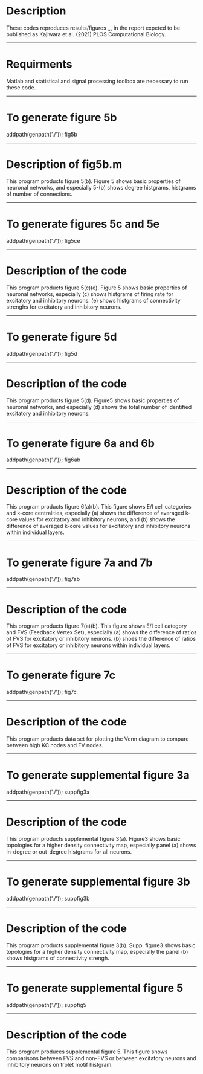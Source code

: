 # Description
   These codes reproduces results/figures ,,, in the report
   expeted to be published as Kajiwara et al. (2021) PLOS Computational Biology.
  
--------------
# Requirments
    
  Matlab and statistical and signal processing toolbox are necessary to run these code.
  
----------------
# To generate figure 5b
  
  addpath(genpath('./'));
  fig5b
  
----------------
# Description of fig5b.m
 
  This program products figure 5(b).
  Figure 5 shows basic properties of neuronal networks, and
  especially 5-(b) shows degree histgrams, histgrams of number of connections.

-----------------
# To generate figures 5c and 5e
  
   addpath(genpath('./'));
   fig5ce
  
----------------
# Description of the code

  This program products figure 5(c)(e).
  Figure 5 shows basic properties of neuronal networks, especially
  (c) shows histgrams of firing rate for excitatory and inhibitory neurons.
  (e) shows histgrams of connectivity strenghs for excitatory and inhibitory neurons.

-----------------
# To generate figure 5d
  
   addpath(genpath('./'));
   fig5d
  
----------------
# Description of the code

  This program products figure 5(d).
  Figure5 shows basic properties of neuronal networks, and especially
  (d) shows the total number of identified excitatory and inhibitory neurons.

-----------------
# To generate figure 6a and 6b
  
   addpath(genpath('./'));
   fig6ab
  
----------------
# Description of the code

  This program products figure 6(a)(b). 
  This figure shows E/I cell categories and k-core centralities, especially
  (a) shows the difference of averaged k-core values for excitatory and inhibitory neurons, and
  (b) shows the difference of averaged k-core values for excitatory and inhibitory neurons within individual layers.

-----------------
# To generate figure 7a and 7b
  
   addpath(genpath('./'));
   fig7ab
  
----------------
# Description of the code

   This program products figure 7(a)(b).
   This figure shows E/I cell category and FVS (Feedback Vertex Set), especially
   (a) shows the difference of ratios of FVS for excitatory or inhibitory neurons.
   (b) shoes the difference of ratios of FVS for excitatory or inhibitory neurons within individual layers.

-----------------
# To generate figure 7c
  
   addpath(genpath('./'));
   fig7c
  
----------------
# Description of the code

   This program products data set for plotting the Venn diagram
   to compare between high KC nodes and FV nodes.

-----------------
# To generate supplemental figure 3a
  
   addpath(genpath('./'));
   suppfig3a
  
----------------
# Description of the code

   This program products supplemental figure 3(a).
   Figure3 shows basic topologies for a higher density connectivity map, 
   especially panel (a) shows in-degree or out-degree histgrams for all neurons.

-----------------
# To generate supplemental figure 3b
  
   addpath(genpath('./'));
   suppfig3b
  
----------------
# Description of the code

   This program products supplemental figure 3(b).
   Supp. figure3 shows basic topologies for a higher density connectivity
   map, especially the panel (b) shows histgrams of connectivity strengh.

-----------------
# To generate supplemental figure 5
  
   addpath(genpath('./'));
   suppfig5
  
----------------
# Description of the code

  This program produces supplemental figure 5.
  This figure shows comparisons between FVS and non-FVS or 
  between excitatory neurons and inhibitory neurons 
  on trplet motif histgram.
